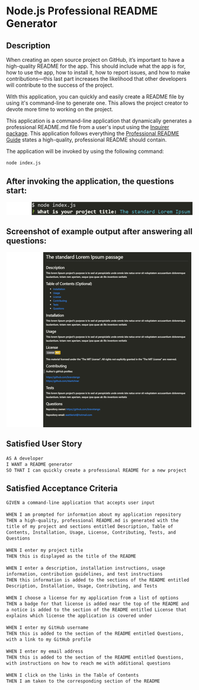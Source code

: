 # Node.js Professional README Generator

## Description

When creating an open source project on GitHub, it’s important to have a high-quality README for the app. This should include what the app is for, how to use the app, how to install it, how to report issues, and how to make contributions&mdash;this last part increases the likelihood that other developers will contribute to the success of the project.

With this application, you can quickly and easily create a README file by using it's command-line to generate one. This allows the project creator to devote more time to working on the project.

This application is a command-line application that dynamically generates a professional README.md file from a user's input using the [Inquirer package](https://www.npmjs.com/package/inquirer). This application follows everything the [Professional README Guide](https://coding-boot-camp.github.io/full-stack/github/professional-readme-guide) states a high-quality, professional README should contain.

The application will be invoked by using the following command:

```bash
node index.js
```

## After invoking the application, the questions start:

<img src="./readme/node.png" alt="getting started" width="700"/>

## Screenshot of example output after answering all questions:

![example README.md](./readme/createdReadMe.png)

## Satisfied User Story

```
AS A developer
I WANT a README generator
SO THAT I can quickly create a professional README for a new project
```

## Satisfied Acceptance Criteria

```
GIVEN a command-line application that accepts user input

WHEN I am prompted for information about my application repository
THEN a high-quality, professional README.md is generated with the title of my project and sections entitled Description, Table of Contents, Installation, Usage, License, Contributing, Tests, and Questions

WHEN I enter my project title
THEN this is displayed as the title of the README

WHEN I enter a description, installation instructions, usage information, contribution guidelines, and test instructions
THEN this information is added to the sections of the README entitled Description, Installation, Usage, Contributing, and Tests

WHEN I choose a license for my application from a list of options
THEN a badge for that license is added near the top of the README and a notice is added to the section of the README entitled License that explains which license the application is covered under

WHEN I enter my GitHub username
THEN this is added to the section of the README entitled Questions, with a link to my GitHub profile

WHEN I enter my email address
THEN this is added to the section of the README entitled Questions, with instructions on how to reach me with additional questions

WHEN I click on the links in the Table of Contents
THEN I am taken to the corresponding section of the README
```
